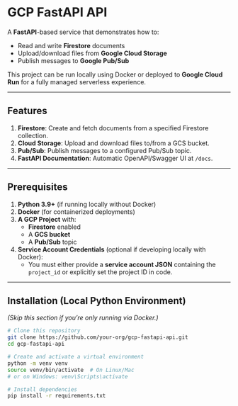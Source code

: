 # GCP FastAPI API

A **FastAPI**-based service that demonstrates how to:

- Read and write **Firestore** documents  
- Upload/download files from **Google Cloud Storage**  
- Publish messages to **Google Pub/Sub**  

This project can be run locally using Docker or deployed to **Google Cloud Run** for a fully managed serverless experience.

---

## Features

1. **Firestore**: Create and fetch documents from a specified Firestore collection.  
2. **Cloud Storage**: Upload and download files to/from a GCS bucket.  
3. **Pub/Sub**: Publish messages to a configured Pub/Sub topic.  
4. **FastAPI Documentation**: Automatic OpenAPI/Swagger UI at `/docs`.

---

## Prerequisites

1. **Python 3.9+** (if running locally without Docker)  
2. **Docker** (for containerized deployments)  
3. **A GCP Project** with:
   - **Firestore** enabled  
   - A **GCS bucket**  
   - A **Pub/Sub** topic  
4. **Service Account Credentials** (optional if developing locally with Docker):  
   - You must either provide a **service account JSON** containing the `project_id` or explicitly set the project ID in code.  

---

## Installation (Local Python Environment)

*(Skip this section if you’re only running via Docker.)*

```bash
# Clone this repository
git clone https://github.com/your-org/gcp-fastapi-api.git
cd gcp-fastapi-api

# Create and activate a virtual environment
python -m venv venv
source venv/bin/activate  # On Linux/Mac
# or on Windows: venv\Scripts\activate

# Install dependencies
pip install -r requirements.txt

